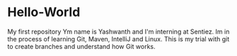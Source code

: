 # Hello-World
My first repository
Ym name is Yashwanth and I'm interning at Sentiez. Im in the process of learning Git, Maven, IntelliJ and Linux. This is my trial with git to create branches and understand how Git works.
